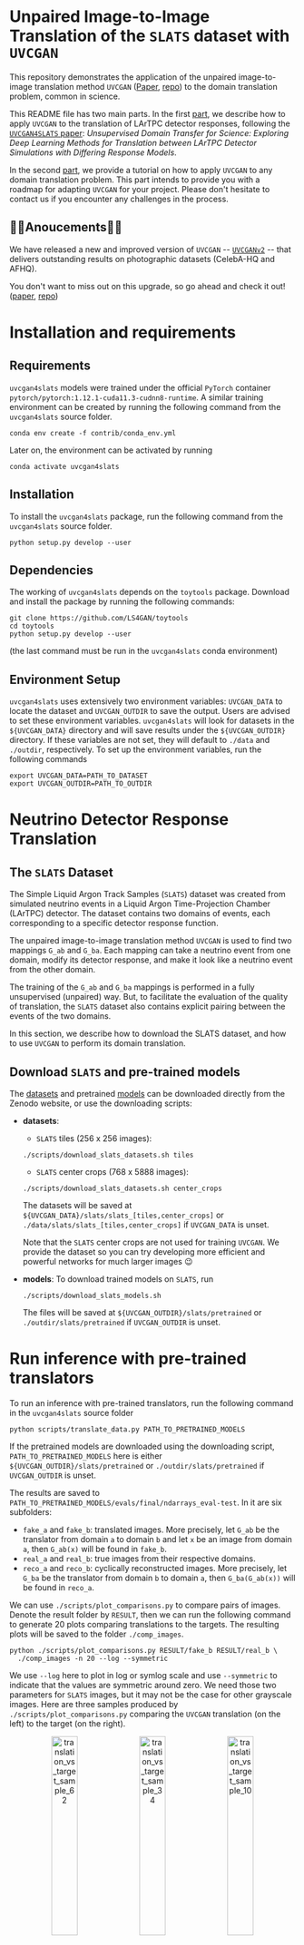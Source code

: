 # Unpaired Image-to-Image Translation of the `SLATS` dataset with `UVCGAN`

This repository demonstrates the application of the unpaired image-to-image
translation method `UVCGAN` ([Paper][uvcgan_paper], [repo][uvcgan_repo])
to the domain translation problem, common in science.

This README file has two main parts. In the first
[part](#neutrino-detector-response-translation), we describe how to
apply `UVCGAN` to the translation of LArTPC detector responses, following
the [`UVCGAN4SLATS` paper][uvcgan_paper]: _Unsupervised Domain Transfer
for Science: Exploring Deep Learning Methods for Translation between LArTPC
Detector Simulations with Differing Response Models_.

In the second [part](#train-your-own-model), we provide a tutorial on how
to apply `UVCGAN` to any domain translation problem. This part intends to
provide you with a roadmap for adapting `UVCGAN` for your project.
Please don't hesitate to contact us if you encounter any challenges in
the process.

## :tada::tada:Anoucements:tada::tada:
We have released a new and improved version of `UVCGAN` --
[`UVCGANv2`][uvcgan2_repo] -- that delivers outstanding results on
photographic datasets (CelebA-HQ and AFHQ).

You don't want to miss out on this upgrade, so go ahead and check it out!
([paper][uvcgan2_paper], [repo][uvcgan2_repo])


# Installation and requirements

## Requirements

`uvcgan4slats` models were trained under the official `PyTorch` container
`pytorch/pytorch:1.12.1-cuda11.3-cudnn8-runtime`. A similar training
environment can be created by running the following command from the
`uvcgan4slats` source folder.
```
conda env create -f contrib/conda_env.yml
```
Later on, the environment can be activated by running
```
conda activate uvcgan4slats
```

## Installation

To install the `uvcgan4slats` package, run the following command from the
`uvcgan4slats` source folder.
```
python setup.py develop --user
```

## Dependencies

The working of `uvcgan4slats` depends on the `toytools` package. Download and
install the package by running the following commands:
```
git clone https://github.com/LS4GAN/toytools
cd toytools
python setup.py develop --user
```
(the last command must be run in the `uvcgan4slats` conda environment)

## Environment Setup

`uvcgan4slats` uses extensively two environment variables: `UVCGAN_DATA` to
locate the dataset and `UVCGAN_OUTDIR` to save the output. Users are advised to set
these environment variables. `uvcgan4slats` will look for datasets in the
`${UVCGAN_DATA}` directory and will save results under the `${UVCGAN_OUTDIR}`
directory. If these variables are not set, they will default to `./data` and
`./outdir`, respectively. To set up the environment variables, run the
following commands
```
export UVCGAN_DATA=PATH_TO_DATASET
export UVCGAN_OUTDIR=PATH_TO_OUTDIR
```

# Neutrino Detector Response Translation

## The `SLATS` Dataset
The Simple Liquid Argon Track Samples (`SLATS`) dataset was created from
simulated neutrino events in a Liquid Argon Time-Projection Chamber (LArTPC)
detector. The dataset contains two domains of events, each corresponding to a
specific detector response function.

The unpaired image-to-image translation method `UVCGAN` is used to find two
mappings `G_ab` and `G_ba`. Each mapping can take a neutrino event from one
domain, modify its detector response, and make it look like a neutrino event
from the other domain.

The training of the `G_ab` and `G_ba` mappings is performed in a fully
unsupervised (unpaired) way. But, to facilitate the evaluation of the quality
of translation, the `SLATS` dataset also contains explicit pairing between
the events of the two domains.

In this section, we describe how to download the SLATS dataset, and how to use
`UVCGAN` to perform its domain translation.

## Download `SLATS` and pre-trained models
The [datasets](https://zenodo.org/record/7809108) and pretrained
[models](https://zenodo.org/record/7853835) can be downloaded directly from
the Zenodo website, or use the downloading scripts:
- **datasets**:
  - `SLATS` tiles (256 x 256 images):
  ```
  ./scripts/download_slats_datasets.sh tiles
  ```
  - `SLATS` center crops (768 x 5888 images):
  ```
  ./scripts/download_slats_datasets.sh center_crops
  ```
  The datasets will be saved at
  `${UVCGAN_DATA}/slats/slats_[tiles,center_crops]` or
  `./data/slats/slats_[tiles,center_crops]` if `UVCGAN_DATA` is unset.

  Note that the `SLATS` center crops are not used for training `UVCGAN`. We
  provide the dataset so you can try developing more efficient and powerful
  networks for much larger images :wink:
- **models**:
  To download trained models on `SLATS`, run
  ```
  ./scripts/download_slats_models.sh
  ```
  The files will be saved at `${UVCGAN_OUTDIR}/slats/pretrained` or
  `./outdir/slats/pretrained` if `UVCGAN_OUTDIR` is unset.

# Run inference with pre-trained translators
To run an inference with pre-trained translators, run the following command
in the `uvcgan4slats` source folder
```
python scripts/translate_data.py PATH_TO_PRETRAINED_MODELS
```
If the pretrained models are downloaded using the downloading script,
`PATH_TO_PRETRAINED_MODELS` here is either
`${UVCGAN_OUTDIR}/slats/pretrained` or `./outdir/slats/pretrained` if
`UVCGAN_OUTDIR` is unset.

The results are saved to
`PATH_TO_PRETRAINED_MODELS/evals/final/ndarrays_eval-test`. In it are six
subfolders:
- `fake_a` and `fake_b`: translated images.
  More precisely, let `G_ab` be the translator from domain `a` to domain `b`
  and let `x` be an image from domain `a`, then `G_ab(x)` will be found in
  `fake_b`.
- `real_a` and `real_b`: true images from their respective domains.
- `reco_a` and `reco_b`: cyclically reconstructed images.
  More precisely, let `G_ba` be the translator from domain `b` to domain `a`,
  then `G_ba(G_ab(x))` will be found in `reco_a`.

We can use `./scripts/plot_comparisons.py` to compare pairs of images. Denote
the result folder by `RESULT`, then we can run the following command to
generate 20 plots comparing translations to the targets. The resulting plots
will be saved to the folder `./comp_images`.
```
python ./scripts/plot_comparisons.py RESULT/fake_b RESULT/real_b \
  ./comp_images -n 20 --log --symmetric
```
We use `--log` here to plot in log or symlog scale and use `--symmetric` to
indicate that the values are symmetric around zero. We need those two
parameters for `SLATS` images, but it may not be the case for other
grayscale images.
Here are three samples produced by `./scripts/plot_comparisons.py` comparing
the `UVCGAN` translation (on the left) to the target (on the right).
<p align="center">
  <img src="https://github.com/LS4GAN/gallery/blob/main/uvcgan4slats/img_comparison/sample_62.png" width="30%" title="translation_vs_target_sample_62">
  <img src="https://github.com/LS4GAN/gallery/blob/main/uvcgan4slats/img_comparison/sample_34.png" width="30%" title="translation_vs_target_sample_34">
  <img src="https://github.com/LS4GAN/gallery/blob/main/uvcgan4slats/img_comparison/sample_107.png" width="30%" title="translation_vs_target_sample_10">
</p>

# Train your own model
In this part, we demonstrate how to train `UVCGAN` model on your dataset.
We will discuss three topics: Prepare the dataset, Pre-train the generators
(optional), and Train I2I translation.

For the generator pre-training and image-to-image translation training, we
will use `SLATS` scripts as examples:
```
scripts/slats/pretrain_slats-256.py
scripts/slats/train_slats-256.py
```
We recommend the following approach when adapting UVCGAN to you needs. Start
with one of the provided example scripts. Make minimal modifications to make it
work for your problem. Once it is working, further customize the model
configuration to achieve the best results.

## 0. Dataset
Please organized your dataset as follows:
```bash
PATH/TO/YOUR/DATASET
├── train
│   ├── DOMAIN_A
│   └── DOMAIN_B
└── test
    ├── DOMAIN_A
    └── DOMAIN_B
```
where `PATH/TO/YOUR/DATASET` is the path to your dataset and `DOMAIN_A`
and `DOMAIN_B` are the domain names.

To make the training scripts, `pretrain_slats-256.py` and
`train_slats-256.py`, work with your dataset, they will
require minimal modifications. In essence, each script contains a `Python`
dictionary describing the training configuration. You would need to
modify the data section of that dictionary to make it work with your dataset.
The exact modification will depend on the format of your dataset.

### 0.1 Natural images
  This repository is primarily focused on scientific datasets. If your dataset
  is made of natural images in common formats (`jpeg`, `png`, `webp`,
  [etc.][image_ext]), you may find it more useful to take one of the
  [`UVCGAN`][uvcgan_repo] or [`UVCGANv2`][uvcgan2_repo] training scripts as a
  starting point.

  To make those scripts work with your dataset, simply modify the path parameter
  of the data configuration. The path should point to the location of your
  dataset on a disk.
### 0.2 Compressed `NumPy` arrays (`*.npz`)
  We provide two examples of the data configurations that support the loading of
  `npz` arrays:
  1. Plain loading of `NumPy` arrays. The script [`dataloading.py`][dataloading]
    demonstrates data configuration, suitable for loading `NumPy` arrays.
    This script loads data samples from the `SLATS` dataset.
  1. Loading `NumPy` and performing additional transformations. The script
    [`dataloading_transform.py`][dataloading_transform] shows an example of the data
    configuration supporting user-defined transformations. This script is adapted
    from the [BRaTS 2021 Task 1 dataset][MRI_dataset].
  1. Customized dataset. If you are working with a custom dataset that does not
    fall into the previous two categories, you will need to implement your
    `PyTorch` dataset and place it to
    [`./uvcgan/data/datasets`](./uvcgan/data/datasets). Then, modify the
    `select_dataset` function of [`./uvcgan/data/data.py`](./uvcgan/data/data.py) to
    support the usage of the custom dataset.

## 1. Pretraining (optional but recommended)
Unpaired image-to-image translation presents a significant challenge. As such,
it may be advantageous to start the training with prepared networks, rather
than randomly initialized ones. And the advantage of pre-training is
confirmed by multiple works (see section 5.3 of the
[`UVCGAN` paper][uvcgan_paper] for more
information).

There are a number of ways to pre-training. Here for `SLATS`,
we use the BERT-like pretraining approach. We subdivide each image into a grid
of 32 x 32 blocks and randomly replace all values in 40% of the blocks
with zero. Then, we train a generator to fill in the blanks on the two domains
jointly. This generator is then used to initialize both generators for
translation training. For more detail on pre-training on `SLATS`, see section
3.3.1 of the [`UVCGAN4SLATS` paper][uvcgan4slats_paper].

The script [`pretrain_slats-256.py`](./scripts/slats/pretrain_slats-256.py)
can be used for `SLATS` pre-training. If you need to adapt this script for
your dataset, consider the modification of the following configuration
options:
- [`data`][pretrain_data] configuration, or for simpler cases, just
  - [`path`][pretrain_path]: dataset location
  - [`domain names`][pretrain_domain_names]: the names of the domains
- [`label`][pretrain_label]: label for this version of pre-training
  (will be used to name a subfolder in `outdir`)
- [`outdir`][pretrain_outdir]: output directory
  (will contain a subfolder named by `label`)

The pre-training can be started with:
```
python ./script/slats/pretrain_slats-256.py
```
The type of the generator and batch size can be configured using command-line
flags `--gen` and `--batch_size`, respectively. All the other parameters (e.g.
generator/discriminator, optimizer, scheduler, masking, etc.) can be modified
directly in the script.

## 2. Training

Similar to the pre-training, you can initiate the `SLATS` I2I translation training
with the script [`train_slats-256.py`](./script/slats/train_slats-256.py).

Likewise, to modify this script for your dataset, change the following
configuration options:
- [`data`][train_data] configuration, or for simpler cases just
  - [`path`][train_path]: dataset location
  - [`domain names`][train_domain_names]: the names of the two domains
- [`label`][train_label]: label for this version of training
  (will be used to name a subfolder in `outdir`)
- [`outdir`][train_outdir]: output directory
  (will contain a subfolder named by `label`)
- [`transfer`][train_transfer]: The `transfer` configuration specifies how
to load the pre-trained generators. If you chose not to use a pre-trained model,
set this option to `None`. Otherwise, modify the path to the pre-trained model.

The I2I training can be started with:
```
python ./script/slats/train_slats-256.py
```

### 2.1 Key hyper-parameters for optimal performance
Please consider tuning the following parameters for better results:
1. **cycle-consistency loss coefficient `--lambda-cycle`**:
  Equal to $\lambda_{\textrm{cyc}}$ in section 3.1 of the
  [`UVCGAN` paper][uvcgan_paper], and $\lambda_{a}$ and $\lambda_{b}$ in
  section 3.3.2 of the [`UVCGAN4SLATS` paper][uvcgan4slats_paper].
1. **learning rates `--lr-gen` and `--lr-disc`**:
  See the dicussion in section 3.3.2 of the
  [`UVCGAN4SLATS` paper][uvcgan4slats_paper].
1. **discriminator gradient penalty `--gp-constant` and `--gp-lambda`**:
  In section 3.3 of the [`UVCGAN` paper][uvcgan_paper] and section 3.3.2 of
  the [`UVCGAN4SLATS` paper][uvcgan4slats_paper], we have `gp-constant`
  $=\gamma$ and `gp-lambda` $=\lambda_{\textrm{GP}}$.




<!---References and Citations -->
[uvcgan4slats_paper]: https://arxiv.org/abs/2304.12858
[uvcgan_paper]: https://openaccess.thecvf.com/content/WACV2023/html/Torbunov_UVCGAN_UNet_Vision_Transformer_Cycle-Consistent_GAN_for_Unpaired_Image-to-Image_Translation_WACV_2023_paper.html
[uvcgan_repo]: https://github.com/LS4GAN/uvcgan
[uvcgan2_paper]: https://arxiv.org/abs/2303.16280
[uvcgan2_repo]: https://github.com/LS4GAN/uvcgan2
[MRI_dataset]: https://www.kaggle.com/datasets/dschettler8845/brats-2021-task1
[image_ext]: https://pytorch.org/vision/main/_modules/torchvision/datasets/folder.html

<!---Permlinks -->
[pretrain_data]: https://github.com/LS4GAN/uvcgan4slats/blob/e46e7596928f40e8e20eee518e55fa43897eb24e/scripts/slats/pretrain_slats-256.py#L58
[pretrain_path]: https://github.com/LS4GAN/uvcgan4slats/blob/e46e7596928f40e8e20eee518e55fa43897eb24e/scripts/slats/pretrain_slats-256.py#L64
[pretrain_domain_names]: https://github.com/LS4GAN/uvcgan4slats/blob/e46e7596928f40e8e20eee518e55fa43897eb24e/scripts/slats/pretrain_slats-256.py#L69
[pretrain_label]: https://github.com/LS4GAN/uvcgan4slats/blob/e46e7596928f40e8e20eee518e55fa43897eb24e/scripts/slats/pretrain_slats-256.py#L111
[pretrain_outdir]: https://github.com/LS4GAN/uvcgan4slats/blob/e46e7596928f40e8e20eee518e55fa43897eb24e/scripts/slats/pretrain_slats-256.py#L112

[train_data]: https://github.com/LS4GAN/uvcgan4slats/blob/e46e7596928f40e8e20eee518e55fa43897eb24e/scripts/slats/train_slats-256.py#L95
[train_path]: https://github.com/LS4GAN/uvcgan4slats/blob/e46e7596928f40e8e20eee518e55fa43897eb24e/scripts/slats/train_slats-256.py#L101
[train_domain_names]: https://github.com/LS4GAN/uvcgan4slats/blob/e46e7596928f40e8e20eee518e55fa43897eb24e/scripts/slats/train_slats-256.py#L106
[train_label]: https://github.com/LS4GAN/uvcgan4slats/blob/e46e7596928f40e8e20eee518e55fa43897eb24e/scripts/slats/train_slats-256.py#L166
[train_outdir]: https://github.com/LS4GAN/uvcgan4slats/blob/e46e7596928f40e8e20eee518e55fa43897eb24e/scripts/slats/train_slats-256.py#L171
[train_transfer]: https://github.com/LS4GAN/uvcgan4slats/blob/e46e7596928f40e8e20eee518e55fa43897eb24e/scripts/slats/train_slats-256.py#L154

<!---Local files -->
[dataloading]: ./examples/dataloading/dataloading.py
[dataloading_transform]: ./examples/dataloading/dataloading_transform.py
